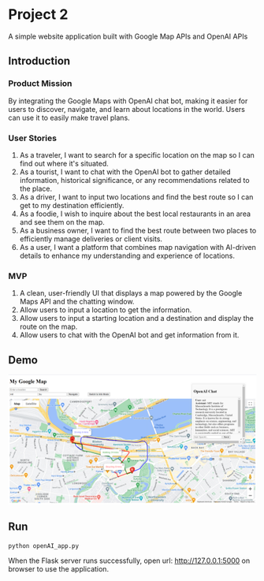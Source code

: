# Project 2
A simple website application built with Google Map APIs and OpenAI APIs

## Introduction
### Product Mission
By integrating the Google Maps with OpenAI chat bot, making it easier for users to discover, navigate, and learn about locations in the world. Users can use it to easily make travel plans. 

### User Stories
1. As a traveler, I want to search for a specific location on the map so I can find out where it's situated.
2. As a tourist, I want to chat with the OpenAI bot to gather detailed information, historical significance, or any recommendations related to the place.
3. As a driver, I want to input two locations and find the best route so I can get to my destination efficiently.
4. As a foodie, I wish to inquire about the best local restaurants in an area and see them on the map.
5. As a business owner, I want to find the best route between two places to efficiently manage deliveries or client visits.
6. As a user, I want a platform that combines map navigation with AI-driven details to enhance my understanding and experience of locations.

### MVP
1. A clean, user-friendly UI that displays a map powered by the Google Maps API and the chatting window.
2. Allow users to input a location to get the information.
3. Allow users to input a starting location and a destination and display the route on the map.
4. Allow users to chat with the OpenAI bot and get information from it.

## Demo
![Demo](./demo.jpg)

## Run
```
python openAI_app.py
```
When the Flask server runs successfully, open url: http://127.0.0.1:5000 on browser to use the application.
